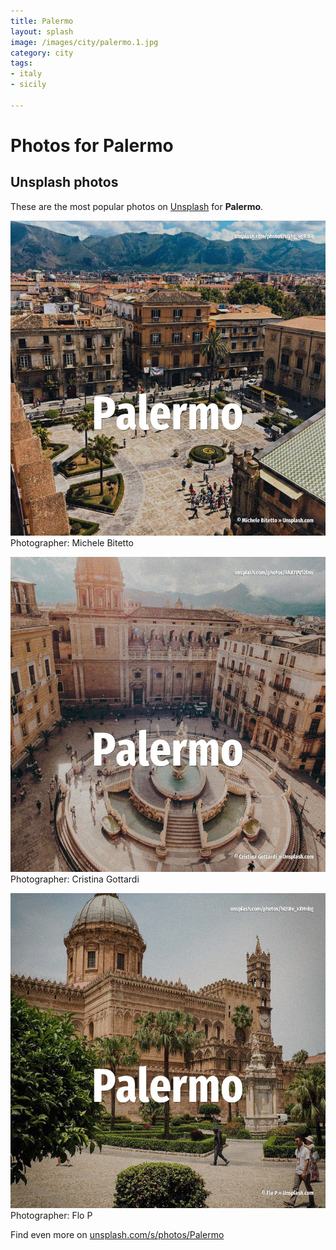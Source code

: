 ```yaml
---
title: Palermo
layout: splash
image: /images/city/palermo.1.jpg
category: city
tags:
- italy
- sicily

---
```

# Photos for Palermo
 
## Unsplash photos
These are the most popular photos on [Unsplash](https://unsplash.com) for **Palermo**.
 
![Palermo](/images/city/palermo.1.jpg)
Photographer:  Michele Bitetto
 
![Palermo](/images/city/palermo.2.jpg)
Photographer:  Cristina Gottardi
 
![Palermo](/images/city/palermo.3.jpg)
Photographer:  Flo P
 
Find even more on [unsplash.com/s/photos/Palermo](https://unsplash.com/s/photos/Palermo)
 
